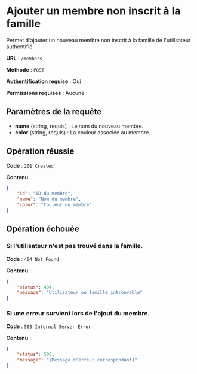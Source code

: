 # Ajouter un membre non inscrit à la famille

Permet d'ajouter un nouveau membre non inscrit à la famille de l'utilisateur authentifié.

**URL** : `/members`

**Méthode** : `POST`

**Authentification requise** : Oui

**Permissions requises** : Aucune

## Paramètres de la requête

-   **name** (string, requis) : Le nom du nouveau membre.
-   **color** (string, requis) : La couleur associée au membre.

## Opération réussie

**Code** : `201 Created`

**Contenu** :

```json
{
    "id": "ID du membre",
    "name": "Nom du membre",
    "color": "Couleur du membre"
}
```

## Opération échouée

### Si l'utilisateur n'est pas trouvé dans la famille.

**Code** : `404 Not Found`

**Contenu** :

```json
{
    "status": 404,
    "message": "Utilisateur ou famille introuvable"
}
```

### Si une erreur survient lors de l'ajout du membre.

**Code** : `500 Internal Server Error`

**Contenu** :

```json
{
    "status": 500,
    "message": "[Message d'erreur correspondant]"
}
```
